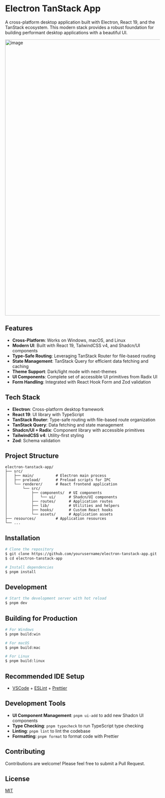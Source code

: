 # Electron TanStack App

A cross-platform desktop application built with Electron, React 19, and the TanStack ecosystem. This modern stack provides a robust foundation for building performant desktop applications with a beautiful UI.

<img width="900" alt="image" src="https://github.com/user-attachments/assets/1c142933-d2f3-4a6d-8f19-f10e6c147a52" />


## Features

- **Cross-Platform**: Works on Windows, macOS, and Linux
- **Modern UI**: Built with React 19, TailwindCSS v4, and Shadcn/UI components
- **Type-Safe Routing**: Leveraging TanStack Router for file-based routing
- **State Management**: TanStack Query for efficient data fetching and caching
- **Theme Support**: Dark/light mode with next-themes
- **UI Components**: Complete set of accessible UI primitives from Radix UI
- **Form Handling**: Integrated with React Hook Form and Zod validation

## Tech Stack

- **Electron**: Cross-platform desktop framework
- **React 19**: UI library with TypeScript
- **TanStack Router**: Type-safe routing with file-based route organization
- **TanStack Query**: Data fetching and state management
- **Shadcn/UI + Radix**: Component library with accessible primitives
- **TailwindCSS v4**: Utility-first styling
- **Zod**: Schema validation

## Project Structure

```
electron-tanstack-app/
├── src/
│   ├── main/          # Electron main process
│   ├── preload/       # Preload scripts for IPC
│   └── renderer/      # React frontend application
│       └── src/
│           ├── components/  # UI components
│           │   └── ui/      # Shadcn/UI components
│           ├── routes/      # Application routes
│           ├── lib/         # Utilities and helpers
│           ├── hooks/       # Custom React hooks
│           └── assets/      # Application assets
├── resources/         # Application resources
└── ...
```

## Installation

```bash
# Clone the repository
$ git clone https://github.com/yourusername/electron-tanstack-app.git
$ cd electron-tanstack-app

# Install dependencies
$ pnpm install
```

## Development

```bash
# Start the development server with hot reload
$ pnpm dev
```

## Building for Production

```bash
# For Windows
$ pnpm build:win

# For macOS
$ pnpm build:mac

# For Linux
$ pnpm build:linux
```

## Recommended IDE Setup

- [VSCode](https://code.visualstudio.com/) + [ESLint](https://marketplace.visualstudio.com/items?itemName=dbaeumer.vscode-eslint) + [Prettier](https://marketplace.visualstudio.com/items?itemName=esbenp.prettier-vscode)

## Development Tools

- **UI Component Management**: `pnpm ui-add` to add new Shadcn UI components
- **Type Checking**: `pnpm typecheck` to run TypeScript type checking
- **Linting**: `pnpm lint` to lint the codebase
- **Formatting**: `pnpm format` to format code with Prettier

## Contributing

Contributions are welcome! Please feel free to submit a Pull Request.

## License

[MIT](LICENSE)
